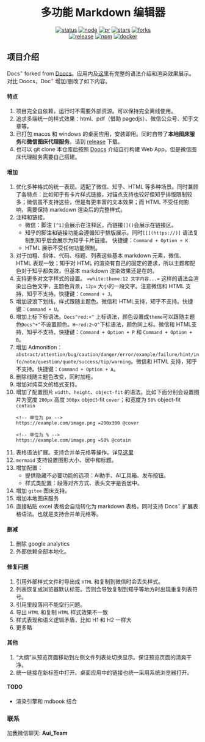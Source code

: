 
<h1 align="center">多功能 Markdown 编辑器</h1>

<div align="center">

[![status](https://img.shields.io/github/actions/workflow/status/doocs/md/deploy.yml?style=flat-square&labelColor=564341&color=42cc23)](https://github.com/doocs/md/actions) [![node](https://img.shields.io/badge/node-%3E%3D20-42cc23?style=flat-square&labelColor=564341)](https://nodejs.org/en/about/previous-releases) [![pr](https://img.shields.io/badge/prs-welcome-42cc23?style=flat-square&labelColor=564341)](https://github.com/doocs/md/pulls) [![stars](https://img.shields.io/github/stars/doocs/md?style=flat-square&labelColor=564341&color=42cc23)](https://github.com/doocs/md/stargazers) [![forks](https://img.shields.io/github/forks/doocs/md?style=flat-square&labelColor=564341&color=42cc23)](https://github.com/doocs/md)<br> [![release](https://img.shields.io/github/v/release/doocs/md?style=flat-square&labelColor=564341&color=42cc23)](https://github.com/doocs/md/releases) [![npm](https://img.shields.io/npm/v/@doocs/md-cli?style=flat-square&labelColor=564341&color=42cc23)](https://www.npmjs.com/package/@doocs/md-cli) [![docker](https://img.shields.io/badge/docker-latest-42cc23?style=flat-square&labelColor=564341)](https://hub.docker.com/r/doocs/md)

</div>

## 项目介绍

Docs<sup style="color:red">+</sup>  forked from [Doocs](https://github.com/doocs/md)。应用内及[这里](https://docs.auiapps.top)有完整的语法介绍和渲染效果展示。对比 Doocs，Doc<sup style="color:red">+</sup> 增加/删改了如下内容。



#### 特点
1. 项目完全自依赖，运行时不需要外部资源。可以保持完全离线使用。
2. 追求多端统一的样式效果：html、pdf（借助 pagedjs）、微信公众号、知乎文章等。
3. 已打包 macos 和 windows 的桌面应用，安装即用。同时自带了**本地图床服务**和**微信图床代理服务**。请到 [release](https://github.com/iniself/md/releases/) 下载。
4. 也可以 git clone 本仓库后按照 [Doocs](https://github.com/doocs/md?tab=readme-ov-file#%E5%A6%82%E4%BD%95%E5%BC%80%E5%8F%91%E5%92%8C%E9%83%A8%E7%BD%B2) 介绍自行构建 Web App。但是微信图床代理服务需要自己搭建。

#### 增加

1. 优化多种格式的统一表现。适配了微信、知乎、HTML 等多种场景。同时兼顾了各特点：比如知乎有卡片样式链接，对锚点支持也较好但知乎排版限制较多；微信虽不支持这些，但是有更丰富的文本效果；而 HTML 不受任何影响，需要保持 markdown 渲染后的完整样式。
2. 注释和链接。
     * 微信：脚注 `[^1]`会展示在注释区，而链接`[]()`会展示在链接区。
     * 知乎的脚注和链接功能会遵循知乎排版展示。同时`[[](https://)]` 语法复制到知乎后会展示为知乎卡片链接。 快捷键：`Command + Option + K`
     * HTML 展示不受任何功能限制。
3. 对于加粗、斜体、代码、标题、列表这些基本 markdown 元素，微信、HTML 表现一致；知乎对 HTML 的渲染有自己的固定的要求，所以主题和配色对于知乎都失效，但基本 markdown 渲染效果还是在的。
4. 支持更多对文字样式的设置。 `=white:theme:12 文字内容...=` 这样的语法会渲染出白色文字，主题色背景，`12px` 大小的一段文字。注意微信和 HTML 支持，知乎不支持。快捷键：`Command + J`。
5. 增加波浪下划线，样式跟随主题色。微信和 HTML支持，知乎不支持。快捷键：`Command + U`。
6. 增加上标下标语法。`Docs^red:+^` 上标语法，颜色设置成`theme`可以跟随主题色`Docs^+^`不设置颜色。`H~red:2~O^`下标语法，颜色同上标。微信和 HTML支持，知乎不支持。快捷键：`Command + Option + P` 和 `Command + Option + B`。
7. 增加 Admonition：
`abstract/attention/bug/caution/danger/error/example/failure/hint/info/note/question/quote/success/tip/warning`。微信和 HTML 支持，知乎不支持。快捷键：`Command + Option + A`。
8. 删除线随主题色改变，同时加粗。
9. 增加对纯英文的格式支持。
10. 增加了配置图片 `width`、`height`、`object-fit` 的语法。比如下面分别会设置图片为宽度 `200px` 高度 `300px` object-fit `cover`；和宽度为 `50%` object-fit `contain`
      ```
      <!-- 单位为 px -->
    https://example.com/image.png =200x300 @cover

    <!-- 单位为 % -->
    https://example.com/image.png =50% @cotain

      ```
11.  表格语法扩展。支持合并单元格等操作。详见[这里](https://docs.auiapps.top)
12.  `mermaid` 支持设置图形大小、居中和标题。
13.  增加配置：
      * 提供隐藏不必要功能的选项：AI助手、AI工具箱、发布按钮。
      * 样式类配置：段落对齐方式、表头文字是否居中。
14.  增加 `gitee` 图床支持。
15.  增加本地图床服务
16.  直接粘贴 excel 表格会自动转化为 markdown 表格，同时支持 Docs<sup style="color:red">+</sup> 扩展表格语法。也就是支持合并单元格等。 

#### 删减
1. 删除 google analytics
2. 外部依赖全部本地化。


#### 修复问题
1. 引用外部样式文件时导出成 `HTML` 和复制到微信时会丢失样式。
2. 列表恢复成浏览器默认标签。否则会导致复制到知乎等地方时出现重复列表符号。
3. 引用里段落间不能空行问题。
4. 导出 `HTML` 和复制 `HTML` 样式效果不一致
5. 样式表现和语义逻辑矛盾，比如 H1 和 H2 一样大
6. 更多略
#### 其他
1. “大纲”从预览页面移动到左侧文件列表处切换显示。保证预览页面的清爽干净。
2. 统一链接在新标签中打开。桌面应用中的链接也统一采用系统浏览器打开。


#### TODO
* 渲染引擎和 mdbook 结合

### 联系

加我微信聊天: **Aui_Team**
